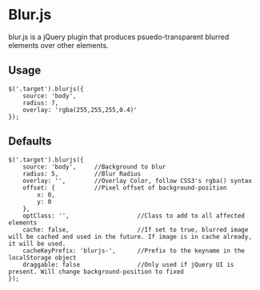 # Blur.js

blur.js is a jQuery plugin that produces psuedo-transparent blurred elements over other elements.


## Usage

````
$('.target').blurjs({
	source: 'body',
	radius: 7,
	overlay: 'rgba(255,255,255,0.4)'
});
````

## Defaults

````
$('.target').blurjs({
	source: 'body',		//Background to blur
	radius: 5,			//Blur Radius
	overlay: '',		//Overlay Color, follow CSS3's rgba() syntax
	offset: {			//Pixel offset of background-position
		x: 0,
		y: 0
	},
	optClass: '',					//Class to add to all affected elements
	cache: false,					//If set to true, blurred image will be cached and used in the future. If image is in cache already, it will be used.
	cacheKeyPrefix: 'blurjs-',		//Prefix to the keyname in the localStorage object
	draggable: false				//Only used if jQuery UI is present. Will change background-position to fixed
});
````